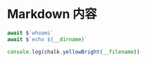 # Markdown 内容

```js
await $`whoami`
await $`echo ${__dirname}`
```

```js
console.log(chalk.yellowBright(__filename))
```
